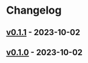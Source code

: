 # Changelog

## [v0.1.1](https://github.com/k1LoW/octocov-cachegrind/compare/v0.1.0...v0.1.1) - 2023-10-02

## [v0.1.0](https://github.com/k1LoW/octocov-cachegrind/commits/v0.1.0) - 2023-10-02
